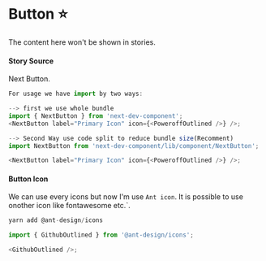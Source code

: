 # Button :star:

<!-- Brief summary of what the component is, and what it's for. -->

<!-- STORY -->

<!-- STORY HIDE START -->

The content here won't be shown in stories.

#### Story Source

<!-- SOURCE -->

<!-- STORY HIDE END -->

Next Button.

```js
For usage we have import by two ways:

--> first we use whole bundle 
import { NextButton } from 'next-dev-component';
<NextButton label="Primary Icon" icon={<PoweroffOutlined />} />;
```
```js
--> Second Way use code split to reduce bundle size(Recomment)
import NextButton from 'next-dev-component/lib/component/NextButton';

<NextButton label="Primary Icon" icon={<PoweroffOutlined />} />;
```

#### Button Icon

We can use every icons but now I'm use `Ant icon`. It is possible to use onother icon like fontawesome etc.`.

```js
yarn add @ant-design/icons

import { GithubOutlined } from '@ant-design/icons';

<GithubOutlined />;
```
